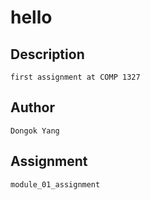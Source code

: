# hello

## Description
    first assignment at COMP 1327
## Author
    Dongok Yang

## Assignment
    module_01_assignment
